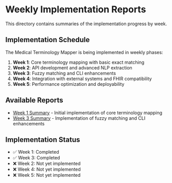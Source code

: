 # Weekly Implementation Reports

This directory contains summaries of the implementation progress by week.

## Implementation Schedule

The Medical Terminology Mapper is being implemented in weekly phases:

1. **Week 1**: Core terminology mapping with basic exact matching
2. **Week 2**: API development and advanced NLP extraction
3. **Week 3**: Fuzzy matching and CLI enhancements
4. **Week 4**: Integration with external systems and FHIR compatibility
5. **Week 5**: Performance optimization and deployability

## Available Reports

- [Week 1 Summary](week1_summary.md) - Initial implementation of core terminology mapping
- [Week 3 Summary](week3_summary.md) - Implementation of fuzzy matching and CLI enhancements

## Implementation Status

- ✅ Week 1: Completed
- ✅ Week 3: Completed
- ❌ Week 2: Not yet implemented
- ❌ Week 4: Not yet implemented
- ❌ Week 5: Not yet implemented